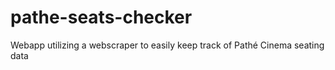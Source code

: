 # pathe-seats-checker
Webapp utilizing a webscraper to easily keep track of Pathé Cinema seating data
